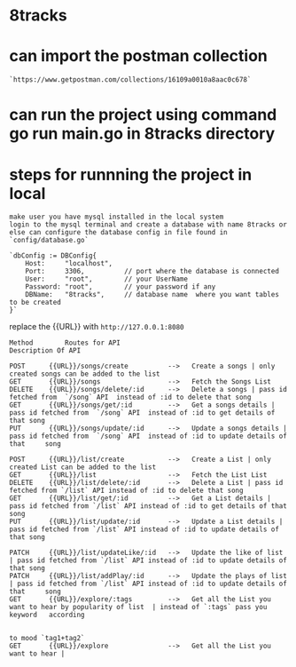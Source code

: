 # 8tracks
# can import the postman collection
    `https://www.getpostman.com/collections/16109a0010a8aac0c678`

# can run the project using command  go run main.go in 8tracks directory

# steps for runnning the project in local 
    make user you have mysql installed in the local system
    login to the mysql terminal and create a database with name 8tracks or else can configure the database config in file found in 
    `config/database.go`

    `dbConfig := DBConfig{
		Host:     "localhost",
		Port:     3306,          // port where the database is connected
		User:     "root",        // your UserName
		Password: "root",        // your password if any
		DBName:   "8tracks",     // database name  where you want tables to be created
	}`
  replace the {{URL}} with `http://127.0.0.1:8080`

    Method        Routes for API                                     Description Of API

    POST      {{URL}}/songs/create          -->   Create a songs | only created songs can be added to the list 
    GET       {{URL}}/songs                 -->   Fetch the Songs List 
    DELETE    {{URL}}/songs/delete/:id      -->   Delete a songs | pass id fetched from  `/song` API  instead of :id to delete that song
    GET       {{URL}}/songs/get/:id         -->   Get a songs details | pass id fetched from  `/song` API  instead of :id to get details of that song
    PUT       {{URL}}/songs/update/:id      -->   Update a songs details | pass id fetched from  `/song` API  instead of :id to update details of that     song
    
    POST      {{URL}}/list/create           -->   Create a List | only created List can be added to the list
    GET       {{URL}}/list                  -->   Fetch the List List
    DELETE    {{URL}}/list/delete/:id       -->   Delete a List | pass id fetched from `/list` API instead of :id to delete that song
    GET       {{URL}}/list/get/:id          -->   Get a List details | pass id fetched from `/list` API instead of :id to get details of that song
    PUT       {{URL}}/list/update/:id       -->   Update a List details | pass id fetched from `/list` API instead of :id to update details of that song
    
    PATCH     {{URL}}/list/updateLike/:id   -->   Update the like of list | pass id fetched from `/list` API instead of :id to update details of that song
    PATCH     {{URL}}/list/addPlay/:id      -->   Update the plays of list | pass id fetched from `/list` API instead of :id to update details of that     song
    GET       {{URL}}/explore/:tags         -->   Get all the List you want to hear by popularity of list  | instead of `:tags` pass you keyword   according 
    
                                                                                                                            to mood `tag1+tag2`  
    GET       {{URL}}/explore               -->   Get all the List you want to hear |